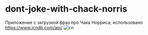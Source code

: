 # dont-joke-with-chack-norris
Приложение с загрузкой фраз про Чака Норриса; 
использовано https://www.icndb.com/api/
![cn](https://user-images.githubusercontent.com/89776643/164975967-e8452260-523b-4396-b450-943fc9bdb5c8.gif)
